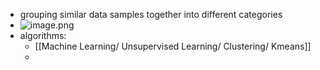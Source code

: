 - grouping similar data samples together into different categories
- ![image.png](../assets/image_1676670648315_0.png)
- algorithms:
	- [[Machine Learning/ Unsupervised Learning/ Clustering/ Kmeans]]
	-